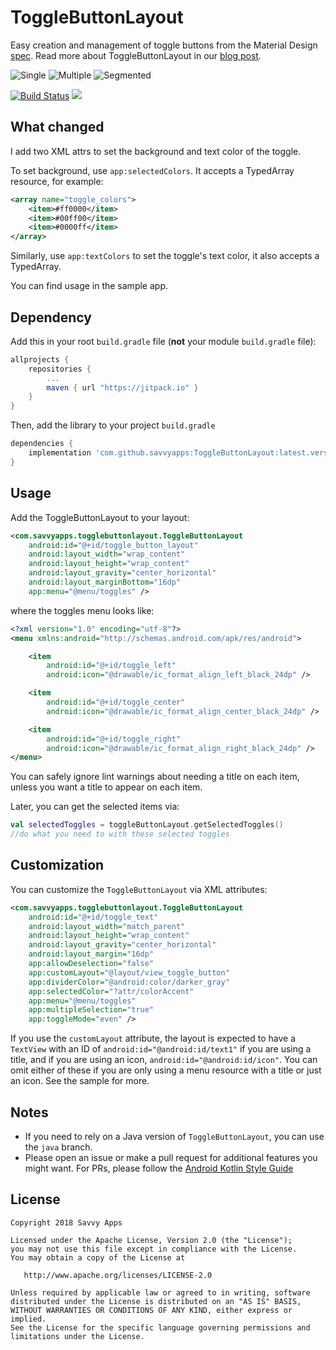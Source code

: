 # ToggleButtonLayout

Easy creation and management of toggle buttons from the Material Design [spec](https://material.io/guidelines/components/buttons.html#buttons-toggle-buttons). Read more about ToggleButtonLayout in our [blog post](https://savvyapps.com/blog/toggle-button-solution-android-app).

![Single](/art/single.png "Single")
![Multiple](/art/multiple.png "Multiple")
![Segmented](/art/segmented.png "Segmented")

[![Build Status](https://travis-ci.org/savvyapps/ToggleButtonLayout.svg?branch=master)](https://travis-ci.org/savvyapps/ToggleButtonLayout) [![](https://jitpack.io/v/savvyapps/ToggleButtonLayout.svg)](https://jitpack.io/#savvyapps/ToggleButtonLayout)

## What changed

I add two XML attrs to set the background and text color of the toggle.

To set background, use `app:selectedColors`. It accepts a TypedArray resource, for example:

```xml
<array name="toggle_colors">
    <item>#ff0000</item>
    <item>#00ff00</item>
    <item>#0000ff</item>
</array>
```

Similarly, use `app:textColors` to set the toggle's text color, it also accepts a TypedArray.

You can find usage in the sample app.

## Dependency

Add this in your root `build.gradle` file (**not** your module `build.gradle` file):

```gradle
allprojects {
	repositories {
		...
		maven { url "https://jitpack.io" }
	}
}
```

Then, add the library to your project `build.gradle`
```gradle
dependencies {
    implementation 'com.github.savvyapps:ToggleButtonLayout:latest.version.here'
}
```

## Usage
Add the ToggleButtonLayout to your layout:
```xml
<com.savvyapps.togglebuttonlayout.ToggleButtonLayout
    android:id="@+id/toggle_button_layout"
    android:layout_width="wrap_content"
    android:layout_height="wrap_content"
    android:layout_gravity="center_horizontal"
    android:layout_marginBottom="16dp"
    app:menu="@menu/toggles" />
```
where the toggles menu looks like:
```xml
<?xml version="1.0" encoding="utf-8"?>
<menu xmlns:android="http://schemas.android.com/apk/res/android">

    <item
        android:id="@+id/toggle_left"
        android:icon="@drawable/ic_format_align_left_black_24dp" />

    <item
        android:id="@+id/toggle_center"
        android:icon="@drawable/ic_format_align_center_black_24dp" />

    <item
        android:id="@+id/toggle_right"
        android:icon="@drawable/ic_format_align_right_black_24dp" />
</menu>
```
You can safely ignore lint warnings about needing a title on each item, unless you want a title to appear on each item.

Later, you can get the selected items via:
```kotlin
val selectedToggles = toggleButtonLayout.getSelectedToggles()
//do what you need to with these selected toggles
```

## Customization
You can customize the `ToggleButtonLayout` via XML attributes:
```xml
<com.savvyapps.togglebuttonlayout.ToggleButtonLayout
    android:id="@+id/toggle_text"
    android:layout_width="match_parent"
    android:layout_height="wrap_content"
    android:layout_gravity="center_horizontal"
    android:layout_margin="16dp"
    app:allowDeselection="false"
    app:customLayout="@layout/view_toggle_button"
    app:dividerColor="@android:color/darker_gray"
    app:selectedColor="?attr/colorAccent"
    app:menu="@menu/toggles"
    app:multipleSelection="true"
    app:toggleMode="even" />
```

If you use the `customLayout` attribute, the layout is expected to have a `TextView` with an ID of `android:id="@android:id/text1"` if you are using a title, and if you are using an icon, `android:id="@android:id/icon"`. You can omit either of these if you are only using a menu resource with a title or just an icon. See the sample for more.

## Notes
- If you need to rely on a Java version of `ToggleButtonLayout`, you can use the `java` branch.
- Please open an issue or make a pull request for additional features you might want. For PRs, please follow the [Android Kotlin Style Guide](https://android.github.io/kotlin-guides/style.html)

License
--------

    Copyright 2018 Savvy Apps

    Licensed under the Apache License, Version 2.0 (the "License");
    you may not use this file except in compliance with the License.
    You may obtain a copy of the License at

       http://www.apache.org/licenses/LICENSE-2.0

    Unless required by applicable law or agreed to in writing, software
    distributed under the License is distributed on an "AS IS" BASIS,
    WITHOUT WARRANTIES OR CONDITIONS OF ANY KIND, either express or implied.
    See the License for the specific language governing permissions and
    limitations under the License.
